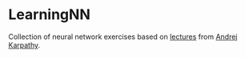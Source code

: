 # LearningNN
Collection of neural network exercises based on [lectures](https://www.youtube.com/watch?v=VMj-3S1tku0&list=PLAqhIrjkxbuWI23v9cThsA9GvCAUhRvKZ&pp=iAQB) from [Andrej Karpathy](https://karpathy.ai/).
